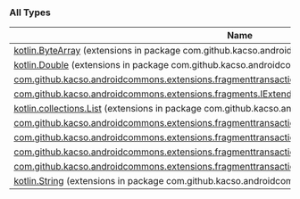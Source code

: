

### All Types

| Name | Summary |
|---|---|
| [kotlin.ByteArray](../com.github.kacso.androidcommons.extensions/kotlin.-byte-array/index.md) (extensions in package com.github.kacso.androidcommons.extensions) |  |
| [kotlin.Double](../com.github.kacso.androidcommons.extensions/kotlin.-double/index.md) (extensions in package com.github.kacso.androidcommons.extensions) |  |
| [com.github.kacso.androidcommons.extensions.fragmenttransaction.decorators.FadeAnimation](../com.github.kacso.androidcommons.extensions.fragmenttransaction.decorators/-fade-animation/index.md) |  |
| [com.github.kacso.androidcommons.extensions.fragments.IExtendedFragment](../com.github.kacso.androidcommons.extensions.fragments/-i-extended-fragment/index.md) |  |
| [kotlin.collections.List](../com.github.kacso.androidcommons.extensions/kotlin.collections.-list/index.md) (extensions in package com.github.kacso.androidcommons.extensions) |  |
| [com.github.kacso.androidcommons.extensions.fragmenttransaction.decorators.SlideLeftToRightAnimation](../com.github.kacso.androidcommons.extensions.fragmenttransaction.decorators/-slide-left-to-right-animation/index.md) |  |
| [com.github.kacso.androidcommons.extensions.fragmenttransaction.decorators.SlideRightInPlaceAnimation](../com.github.kacso.androidcommons.extensions.fragmenttransaction.decorators/-slide-right-in-place-animation/index.md) |  |
| [com.github.kacso.androidcommons.extensions.fragmenttransaction.decorators.SlideRightToLeftAnimation](../com.github.kacso.androidcommons.extensions.fragmenttransaction.decorators/-slide-right-to-left-animation/index.md) |  |
| [com.github.kacso.androidcommons.extensions.fragmenttransaction.decorators.SlideUpToDownAnimation](../com.github.kacso.androidcommons.extensions.fragmenttransaction.decorators/-slide-up-to-down-animation/index.md) |  |
| [kotlin.String](../com.github.kacso.androidcommons.extensions/kotlin.-string/index.md) (extensions in package com.github.kacso.androidcommons.extensions) |  |
